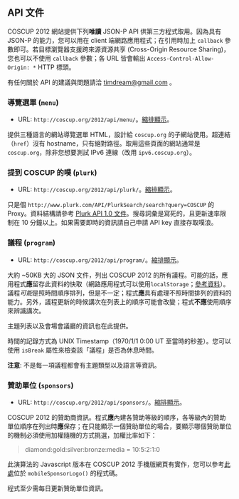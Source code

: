 ## API 文件

COSCUP 2012 網站提供下列**唯讀** JSON-P API 供第三方程式取用。因為具有 JSON-P 的能力，您可以用在 client 端網路應用程式；在引用時加上 `callback` 參數即可。若目標瀏覽器支援跨來源資源共享 (Cross-Origin Resource Sharing)，您也可以不使用 `callback` 參數；各 URL 皆會輸出 `Access-Control-Allow-Origin: *` HTTP 標頭。

有任何關於 API 的建議與問題請洽 <timdream@gmail.com> 。

### 導覽選單 (`menu`)

* URL: `http://coscup.org/2012/api/menu/`。[縮排顯示](http://json-indent.appspot.com/indent?url=http://coscup.org/2012/api/menu/)。

提供三種語言的網站導覽選單 HTML，設計給 `coscup.org` 的子網站使用。超連結（`href`）沒有 hostname，只有絕對路徑。取用這些頁面的網站通常是 `coscup.org`，除非您想要測試 IPv6 連線（改用 `ipv6.coscup.org`）。

### 提到 COSCUP 的噗 (`plurk`)

* URL: `http://coscup.org/2012/api/plurk/`。[縮排顯示](http://json-indent.appspot.com/indent?url=http://coscup.org/2012/api/plurk/)。

只是個 `http://www.plurk.com/API/PlurkSearch/search?query=COSCUP` 的 Proxy。資料結構請參考 [Plurk API 1.0 文件](http://www.plurk.com/API#search)。搜尋詞彙是寫死的，且更新速率限制在 10 分鐘以上。如果需要即時的資訊請自己申請 API key 直接存取噗浪。

### 議程 (`program`)

* URL: `http://coscup.org/2012/api/program/`。[縮排顯示](http://json-indent.appspot.com/indent?url=http://coscup.org/2012/api/program/)。

大約 ~50KB 大的 JSON 文件，列出 COSCUP 2012 的所有議程。可能的話，應用程式**應**留存此資料的快取（網路應用程式可以使用`localStorage`；[參考資料](http://diveintohtml5.org/storage.html)）。議程*可能*是照時間順序排列，但是不一定；程式**應**具有處理不照時間排列的資料的能力。另外，議程更新的時候講次在列表上的順序可能會改變；程式**不應**使用順序來辨識講次。

主題列表以及會場會議廳的資訊也在此提供。

時間的記錄方式為 UNIX Timestamp（1970/1/1 0:00 UT 至當時的秒差）。您可以使用 `isBreak` 屬性來檢查該「議程」是否為休息時間。

**注意**: 不是每一項議程都會有主題類型以及語言等資訊。

### 贊助單位 (`sponsors`)

* URL: `http://coscup.org/2012/api/sponsors/`。[縮排顯示](http://json-indent.appspot.com/indent?url=http://coscup.org/2012/api/sponsors/)。

COSCUP 2012 的贊助商資訊。程式**應**內建各贊助等級的順序，各等級內的贊助單位順序在列出時**應**保存；在只能顯示一個贊助單位的場合，要顯示哪個贊助單位的機制必須使用加權隨機的方式挑選，加權比率如下：

> diamond:gold:silver:bronze:media = 10:5:2:1:0

此演算法的 Javascript 版本在 COSCUP 2012 手機版網頁有實作，您可以參考[此處](http://coscup.org/2012-theme/assets/script.js)位於 `mobileSponsorLogo()` 的程式碼。

程式至少需每日更新贊助單位資訊。
